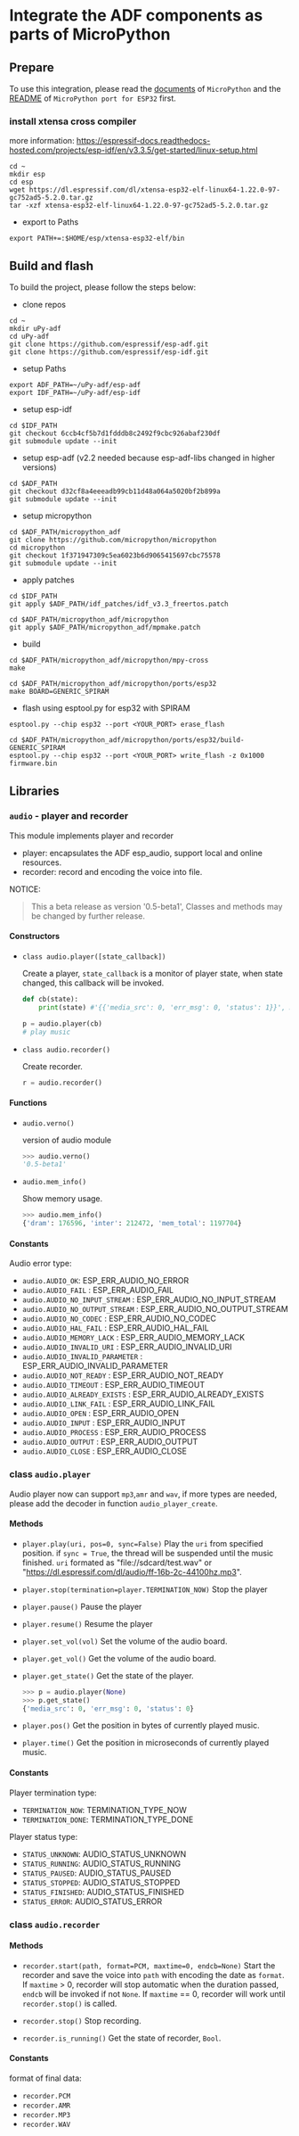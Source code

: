 # Integrate the ADF components as parts of MicroPython

## Prepare

To use this integration, please read the [documents](https://github.com/micropython/micropython) of `MicroPython` and the [README](https://github.com/micropython/micropython/tree/master/ports/esp32) of `MicroPython port for ESP32` first.

### install xtensa cross compiler
more information: <https://espressif-docs.readthedocs-hosted.com/projects/esp-idf/en/v3.3.5/get-started/linux-setup.html>

```shell
cd ~
mkdir esp
cd esp
wget https://dl.espressif.com/dl/xtensa-esp32-elf-linux64-1.22.0-97-gc752ad5-5.2.0.tar.gz
tar -xzf xtensa-esp32-elf-linux64-1.22.0-97-gc752ad5-5.2.0.tar.gz
```

- export to Paths

```shell
export PATH+=:$HOME/esp/xtensa-esp32-elf/bin
```

## Build and flash

To build the project, please follow the steps below:

- clone repos

```shell
cd ~
mkdir uPy-adf
cd uPy-adf
git clone https://github.com/espressif/esp-adf.git
git clone https://github.com/espressif/esp-idf.git
```

- setup Paths

```shell
export ADF_PATH=~/uPy-adf/esp-adf
export IDF_PATH=~/uPy-adf/esp-idf
```

- setup esp-idf

```shell
cd $IDF_PATH
git checkout 6ccb4cf5b7d1fdddb8c2492f9cbc926abaf230df
git submodule update --init
```

- setup esp-adf (v2.2 needed because esp-adf-libs changed in higher versions)

```shell
cd $ADF_PATH
git checkout d32cf8a4eeeadb99cb11d48a064a5020bf2b899a
git submodule update --init
```

- setup micropython

```shell
cd $ADF_PATH/micropython_adf
git clone https://github.com/micropython/micropython
cd micropython
git checkout 1f371947309c5ea6023b6d9065415697cbc75578
git submodule update --init
```

- apply patches

```shell
cd $IDF_PATH
git apply $ADF_PATH/idf_patches/idf_v3.3_freertos.patch
```
```shell
cd $ADF_PATH/micropython_adf/micropython
git apply $ADF_PATH/micropython_adf/mpmake.patch
```

- build

```shell
cd $ADF_PATH/micropython_adf/micropython/mpy-cross
make
```
```shell
cd $ADF_PATH/micropython_adf/micropython/ports/esp32
make BOARD=GENERIC_SPIRAM
```

- flash
using esptool.py for esp32 with SPIRAM

```shell
esptool.py --chip esp32 --port <YOUR_PORT> erase_flash
```
```shell
cd $ADF_PATH/micropython_adf/micropython/ports/esp32/build-GENERIC_SPIRAM
esptool.py --chip esp32 --port <YOUR_PORT> write_flash -z 0x1000 firmware.bin
```

## Libraries

### `audio` - player and recorder

This module implements player and recorder

- player: encapsulates the ADF esp_audio, support local and online resources.
- recorder: record and encoding the voice into file.

NOTICE:
> This a beta release as version '0.5-beta1',
> Classes and methods may be changed by further release.

#### Constructors

- `class audio.player([state_callback])`

  Create a player, `state_callback` is a monitor of player state, when state changed, this callback will be invoked.

  ```python
  def cb(state):
      print(state) #'{{'media_src': 0, 'err_msg': 0, 'status': 1}}', media_src is reserved.

  p = audio.player(cb)
  # play music
  ```

- `class audio.recorder()`

  Create recorder.

  ```python
  r = audio.recorder()
  ```

#### Functions

- `audio.verno()`

  version of audio module

  ```python
  >>> audio.verno()
  '0.5-beta1'
  ```

- `audio.mem_info()`

  Show memory usage.

  ```Python
  >>> audio.mem_info()
  {'dram': 176596, 'inter': 212472, 'mem_total': 1197704}
  ```

#### Constants

Audio error type:

- `audio.AUDIO_OK`: ESP_ERR_AUDIO_NO_ERROR
- `audio.AUDIO_FAIL` : ESP_ERR_AUDIO_FAIL
- `audio.AUDIO_NO_INPUT_STREAM` : ESP_ERR_AUDIO_NO_INPUT_STREAM
- `audio.AUDIO_NO_OUTPUT_STREAM` : ESP_ERR_AUDIO_NO_OUTPUT_STREAM
- `audio.AUDIO_NO_CODEC` : ESP_ERR_AUDIO_NO_CODEC
- `audio.AUDIO_HAL_FAIL` : ESP_ERR_AUDIO_HAL_FAIL
- `audio.AUDIO_MEMORY_LACK` : ESP_ERR_AUDIO_MEMORY_LACK
- `audio.AUDIO_INVALID_URI` : ESP_ERR_AUDIO_INVALID_URI
- `audio.AUDIO_INVALID_PARAMETER` : ESP_ERR_AUDIO_INVALID_PARAMETER
- `audio.AUDIO_NOT_READY` : ESP_ERR_AUDIO_NOT_READY
- `audio.AUDIO_TIMEOUT` : ESP_ERR_AUDIO_TIMEOUT
- `audio.AUDIO_ALREADY_EXISTS` : ESP_ERR_AUDIO_ALREADY_EXISTS
- `audio.AUDIO_LINK_FAIL` : ESP_ERR_AUDIO_LINK_FAIL
- `audio.AUDIO_OPEN` : ESP_ERR_AUDIO_OPEN
- `audio.AUDIO_INPUT` : ESP_ERR_AUDIO_INPUT
- `audio.AUDIO_PROCESS` : ESP_ERR_AUDIO_PROCESS
- `audio.AUDIO_OUTPUT` : ESP_ERR_AUDIO_OUTPUT
- `audio.AUDIO_CLOSE` : ESP_ERR_AUDIO_CLOSE

### class `audio.player`

Audio player now can support `mp3`,`amr` and `wav`, if more types are needed, please add the decoder in function `audio_player_create`.

#### Methods

- `player.play(uri, pos=0, sync=False)`
  Play the `uri` from specified position. if `sync = True`, the thread will be suspended until the music finished. `uri` formated as "file://sdcard/test.wav" or "https://dl.espressif.com/dl/audio/ff-16b-2c-44100hz.mp3".

- `player.stop(termination=player.TERMINATION_NOW)`
  Stop the player

- `player.pause()`
  Pause the player

- `player.resume()`
  Resume the player

- `player.set_vol(vol)`
  Set the volume of the audio board.

- `player.get_vol()`
  Get the volume of the audio board.

- `player.get_state()`
  Get the state of the player.

  ```python
  >>> p = audio.player(None)
  >>> p.get_state()
  {'media_src': 0, 'err_msg': 0, 'status': 0}
  ```

- `player.pos()`
  Get the position in bytes of currently played music.

- `player.time()`
  Get the position in microseconds of currently played music.

#### Constants

Player termination type:

- `TERMINATION_NOW`: TERMINATION_TYPE_NOW
- `TERMINATION_DONE`: TERMINATION_TYPE_DONE

Player status type:

- `STATUS_UNKNOWN`: AUDIO_STATUS_UNKNOWN
- `STATUS_RUNNING`: AUDIO_STATUS_RUNNING
- `STATUS_PAUSED`: AUDIO_STATUS_PAUSED
- `STATUS_STOPPED`: AUDIO_STATUS_STOPPED
- `STATUS_FINISHED`: AUDIO_STATUS_FINISHED
- `STATUS_ERROR`: AUDIO_STATUS_ERROR

### class `audio.recorder`

#### Methods

- `recorder.start(path, format=PCM, maxtime=0, endcb=None)`
  Start the recorder and save the voice into `path` with encoding the date as `format`.
  If `maxtime` > 0, recorder will stop automatic when the duration passed, `endcb` will be invoked if not `None`.
  If `maxtime` == 0, recorder will work until `recorder.stop()` is called.

- `recorder.stop()`
  Stop recording.

- `recorder.is_running()`
  Get the state of recorder, `Bool`.

#### Constants

format of final data:

- `recorder.PCM`
- `recorder.AMR`
- `recorder.MP3`
- `recorder.WAV`
